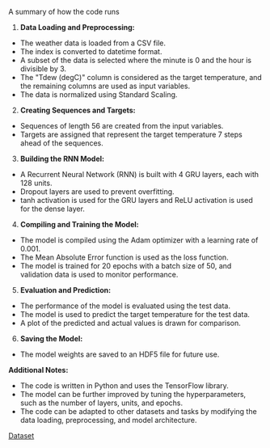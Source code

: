 A summary of how the code runs
1. **Data Loading and Preprocessing:**



*   The weather data is loaded from a CSV file.
*   The index is converted to datetime format.
*   A subset of the data is selected where the minute is 0 and the hour is divisible by 3.
*   The "Tdew (degC)" column is considered as the target temperature, and the remaining columns are used as input variables.
*   The data is normalized using Standard Scaling.

2. **Creating Sequences and Targets:**

*   Sequences of length 56 are created from the input variables.
*   Targets are assigned that represent the target temperature 7 steps ahead of the sequences.
3. **Building the RNN Model:**

*   A Recurrent Neural Network (RNN) is built with 4 GRU layers, each with 128 units.
*   Dropout layers are used to prevent overfitting.
*   tanh activation is used for the GRU layers and ReLU activation is used for the dense layer.

4. **Compiling and Training the Model:**

*   The model is compiled using the Adam optimizer with a learning rate of 0.001.
*   The Mean Absolute Error function is used as the loss function.
*   The model is trained for 20 epochs with a batch size of 50, and validation data is used to monitor performance.

5. **Evaluation and Prediction:**

*   The performance of the model is evaluated using the test data.
*   The model is used to predict the target temperature for the test data.
*   A plot of the predicted and actual values is drawn for comparison.

6. **Saving the Model:**

*   The model weights are saved to an HDF5 file for future use.

**Additional Notes:**

*   The code is written in Python and uses the TensorFlow library.
*   The model can be further improved by tuning the hyperparameters, such as the number of layers, units, and epochs.
*   The code can be adapted to other datasets and tasks by modifying the data loading, preprocessing, and model architecture.


[Dataset](https://www.kaggle.com/datasets/mnassrib/jena-climate)